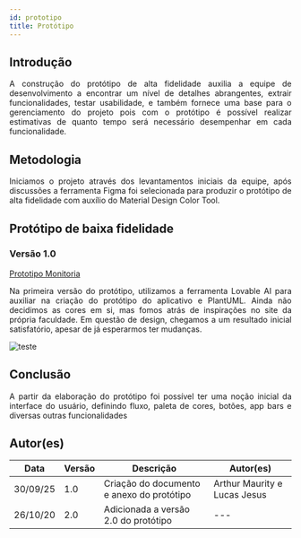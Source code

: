 ```yaml
---
id: prototipo
title: Protótipo
---
```

## Introdução

<p align = "justify">
A construção do protótipo de alta fidelidade auxilia a equipe de desenvolvimento a encontrar um nível de detalhes abrangentes, extrair funcionalidades, testar usabilidade, e também fornece uma base para o gerenciamento do projeto pois com o protótipo é possível realizar estimativas de quanto tempo será necessário desempenhar em cada funcionalidade.
</p>

## Metodologia

<p align = "justify">
Iniciamos o projeto através dos levantamentos iniciais da equipe, após discussões a ferramenta Figma foi selecionada para produzir o protótipo de alta fidelidade com auxílio do Material Design Color Tool.
</p>

## Protótipo de baixa fidelidade

### Versão 1.0

<a href="https://preview--monitoria-conectada-92312-30013-93638.lovable.app/monitor"> Prototipo Monitoria </a>

<p align = "justify">
Na primeira versão do protótipo, utilizamos a ferramenta Lovable AI para auxiliar na criação do protótipo do aplicativo e PlantUML. Ainda não decidimos as cores em si, mas fomos atrás de inspirações no site da própria faculdade. Em questão de design, chegamos a um resultado inicial satisfatório, apesar de já esperarmos ter mudanças.</p>

![teste](https://www.plantuml.com/plantuml/img/lLR1RjD04Br7oZ-CSceFiI1IBptLSXE8H21gpCaAQ6elpQBrhhkxDWVWOoeEI9LwGbmuuXzZrewTA4qXfeALvIJUcV6RzsPcSsOiQcjGs7xlOxy7KDq01Y4J25F9Ouu2ZbweAowF1-kz6LfTtiMvmDC1V8B1spshiLqmkJh0RFqPUMDfDMflIGvHW38c67hfDZ-xst0ut0OvbIRMlFnQVb5De9SgPH2eD1FCgeVVUn_1E4KkkZXqOM7Eo5GbgZACJdx-WEO9RAytoyOXoBLPMu_bbUDGSuI4mKAzinzGiotRSsvYdWak3m0INC0pfb4SP9dG6pl4RZMiP645ErJ6YT9fBieRpPLBSQBPTLxUIYezysXPkwZqhqW_HukEp5H9RXN5_BEBBtAfJEE1YJArpzF_IaZ8KkmIUwkB2tvm5_kPLWLMNGpK47E1igg3KECbYbNRshEQZ1fGDAl4UILumRX6E0hA6q5PAPWURydaMrxm11DcOAvLfcZScIuP4SDCsgeqpLynKITNKp685ahGHAMH2_xxt5XMuzn7okjCA4mS3IGOqsuAqtS_Kxpb8oplh4kOE6jika3ShU1emo0yC9LyVPtpObrkqO895dCbAHkiDppFspG8QsVp8qgepUp0MgBXnjpWSAfLp8mJebkqfv55cnlmRTvmrHuXtwb49YnUORAPEctUzVvfyploBpNNiEsxINpm6soKq0NXj-KtD-i29GqL19MdsZqem8ynAMzJ7ZTiZvwCJhmHxAwT8sDj75880tJ5xg6vRnpohEgn3PgrvtEQDWQ2FCqq0TlZsGgqcyv-XUWwOpAf_s7qUxy0)



## Conclusão

<p align = "justify">
A partir da elaboração do protótipo foi possível ter uma noção inicial da interface do usuário, definindo fluxo, paleta de cores, botões, app bars e diversas outras funcionalidades
</p>

## Autor(es)

| Data     | Versão | Descrição                            | Autor(es)                                                                            |
| -------- | ------- | -------------------------------------- | ------------------------------------------------------------------------------------ |
| 30/09/25 | 1.0     | Criação do documento e anexo do protótipo                | Arthur Maurity e Lucas Jesus                                                |
| 26/10/20 | 2.0     | Adicionada a versão 2.0 do protótipo | --- |
